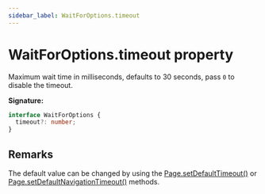 ```yaml
---
sidebar_label: WaitForOptions.timeout
---
```


# WaitForOptions.timeout property

Maximum wait time in milliseconds, defaults to 30 seconds, pass `0` to disable the timeout.

**Signature:**

```typescript
interface WaitForOptions {
  timeout?: number;
}
```

## Remarks

The default value can be changed by using the [Page.setDefaultTimeout()](./puppeteer.page.setdefaulttimeout.md) or [Page.setDefaultNavigationTimeout()](./puppeteer.page.setdefaultnavigationtimeout.md) methods.
